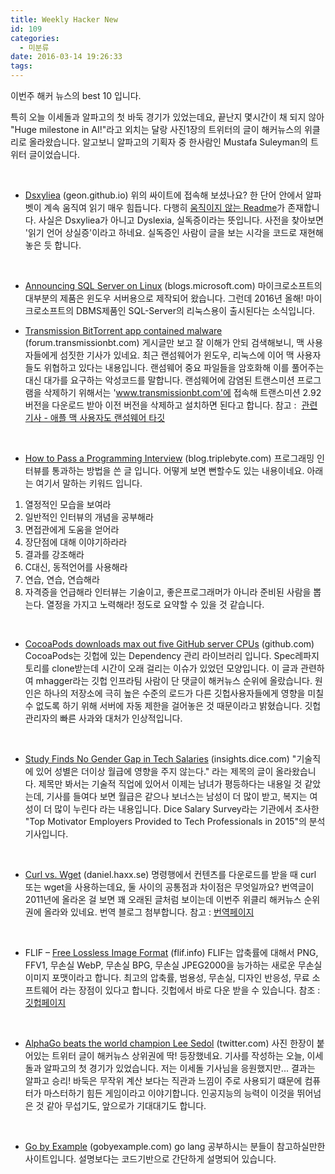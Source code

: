 ```yaml
---
title: Weekly Hacker New
id: 109
categories:
  - 미분류
date: 2016-03-14 19:26:33
tags:
---
```


이번주 해커 뉴스의 best 10 입니다.

특히 오늘 이세돌과 알파고의 첫 바둑 경기가 있었는데요,
끝난지 몇시간이 채 되지 않아 "Huge milestone in AI!"라고 외치는 달랑 사진1장의 트위터의 글이 해커뉴스의 위클리로 올라왔습니다.
알고보니 알파고의 기획자 중 한사람인 Mustafa Suleyman의 트위터 글이었습니다.

&nbsp;

*   [Dsxyliea](http://geon.github.io/programming/2016/03/03/dsxyliea) (geon.github.io)
위의 싸이트에 접속해 보셨나요?
한 단어 안에서 알파벳이 계속 움직여 읽기 매우 힘듭니다.
다행히 [움직이지 않는 Readme](https://github.com/geon/geon.github.com/blob/master/_posts/2016-03-03-dsxyliea.md)가 존재합니다.
사실은 Dsxyliea가 아니고 Dyslexia, 실독증이라는 뜻입니다.
사전을 찾아보면 '읽기 언어 상실증'이라고 하네요.
실독증인 사람이 글을 보는 시각을 코드로 재현해 놓은 듯 합니다.

&nbsp;

*   [Announcing SQL Server on Linux](https://blogs.microsoft.com/blog/2016/03/07/announcing-sql-server-on-linux/) (blogs.microsoft.com)
마이크로소프트의 대부분의 제품은 윈도우 서버용으로 제작되어 왔습니다.
그런데 2016년 올해! 마이크로소프트의 DBMS제품인 SQL-Server의 리눅스용이 출시된다는 소식입니다.

*   [Transmission BitTorrent app contained malware](https://forum.transmissionbt.com/viewtopic.php?t=17834) (forum.transmissionbt.com)
게시글만 보고 잘 이해가 안되 검색해보니, 맥 사용자들에게 섬짓한 기사가 있네요.
최근 랜섬웨어가 윈도우, 리눅스에 이어 맥 사용자들도 위협하고 있다는 내용입니다.
랜섬웨어 중요 파일들을 암호화해 이를 풀어주는 대신 대가를 요구하는 악성코드를 말합니다.
랜섬웨어에 감염된 트랜스미션 프로그램을 삭제하기 위해서는 'www.transmissionbt.com'에 접속해
트랜스미션 2.92버전을 다운로드 받아 이전 버전을 삭제하고 설치하면 된다고 합니다.
참고 :  [관련 기사 - 애플 맥 사용자도 랜섬웨어 타깃](http://www.zdnet.co.kr/news/news_view.asp?artice_id=20160307121123&amp;type=det&amp;re=)

&nbsp;

*   [How to Pass a Programming Interview](http://blog.triplebyte.com/how-to-pass-a-programming-interview) (blog.triplebyte.com)
프로그래밍 인터뷰를 통과하는 방법을 쓴 글 입니다.
어떻게 보면 뻔할수도 있는 내용이네요.
아래는 여기서 말하는 키워드 입니다.
1) 열정적인 모습을 보여라
2) 일반적인 인터뷰의 개념을 공부해라
3) 면접관에게 도움을 얻어라
4) 장단점에 대해 이야기하라라
5) 결과를 강조해라
6) C대신, 동적언어를 사용해라
7) 연습, 연습, 연습해라
8) 자격증을 언급해라
인터뷰는 기술이고, 좋은프로그래머가 아니라 준비된 사람을 뽑는다.
열정을 가지고 노력해라! 정도로 요약할 수 있을 것 같습니다.

&nbsp;

*   [CocoaPods downloads max out five GitHub server CPUs](https://github.com/CocoaPods/CocoaPods/issues/4989) (github.com)
CocoaPods는 깃헙에 있는 Dependency 관리 라이브러리 입니다.
Spec레파지토리를 clone받는데 시간이 오래 걸리는 이슈가 있었던 모양입니다.
이 글과 관련하여 mhagger라는 깃헙 인프라팀 사람이 단 댓글이 해커뉴스 순위에 올랐습니다.
원인은 하나의 저장소에 극히 높은 수준의 로드가 다른 깃헙사용자들에게 영향을 미칠 수 없도록 하기 위해 서버에 자동 제한을 걸어놓은 것 때문이라고 밝혔습니다.
깃헙 관리자의 빠른 사과와 대처가 인상적입니다.

&nbsp;

*   [Study Finds No Gender Gap in Tech Salaries](http://insights.dice.com/2016/03/02/dice-report-gender-plays-no-role-in-tech-pay/) (insights.dice.com)
"기술직에 있어 성별은 더이상 월급에 영향을 주지 않는다." 라는 제목의 글이 올라왔습니다.
제목만 봐서는 기술적 직업에 있어서 이제는 남녀가 평등하다는 내용일 것 같았는데,
기사를 들여다 보면 월급은 같으나 보너스는 남성이 더 많이 받고, 복지는 여성이 더 많이 누린다 라는 내용입니다.
Dice Salary Survey라는 기관에서 조사한
"Top Motivator Employers Provided to Tech Professionals in 2015"의
분석 기사입니다.

&nbsp;

*   [Curl vs. Wget](https://daniel.haxx.se/docs/curl-vs-wget.html) (daniel.haxx.se)
명령행에서 컨텐츠를 다운로드를 받을 때 curl 또는 wget을 사용하는데요,
둘 사이의 공통점과 차이점은 무엇일까요?
번역글이 2011년에 올라온 걸 보면 꽤 오래된 글처럼 보이는데
이번주 위클리 해커뉴스 순위권에 올라와 있네요.
번역 블로그 첨부합니다.
참고 : [번역페이지](http://egloos.zum.com/mcchae/v/10700915)

&nbsp;

*   FLIF – [Free Lossless Image Format](http://flif.info) (flif.info)
FLIF는 압축률에 대해서 PNG, FFV1, 무손실 WebP, 무손실 BPG, 무손실 JPEG2000을 능가하는 새로운 무손실 이미지 포맷이라고 합니다.
최고의 압축률, 범용성, 무손실, 디자인 반응성, 무료 소프트웨어 라는 장점이 있다고 합니다.
깃헙에서 바로 다운 받을 수 있습니다.
참조 : [깃헙페이지](https://github.com/FLIF-hub/FLIF)

&nbsp;

*   [AlphaGo beats the world champion Lee Sedol](https://twitter.com/mustafasuleymn/status/707469083458068480) (twitter.com)
사진 한장이 붙어있는 트위터 글이 해커뉴스 상위권에 딱! 등장했네요.
기사를 작성하는 오늘, 이세돌과 알파고의 첫 경기가 있었습니다.
저는 이세돌 기사님을 응원했지만... 결과는 알파고 승리!
바둑은 무작위 계산 보다는 직관과 느낌이 주로 사용되기 떄문에
컴퓨터가 마스터하기 힘든 게임이라고 이야기합니다.
인공지능의 능력이 이것을 뛰어넘은 것 같아 무섭기도, 앞으로가 기대대기도 합니다.

&nbsp;

*   [Go by Example](https://gobyexample.com/) (gobyexample.com)
go lang 공부하시는 분들이 참고하실만한 사이트입니다.
설명보다는 코드기반으로 간단하게 설명되어 있습니다.